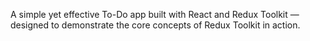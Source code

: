 
A simple yet effective To-Do app built with React and Redux Toolkit — designed to demonstrate the core concepts of Redux Toolkit in action.


